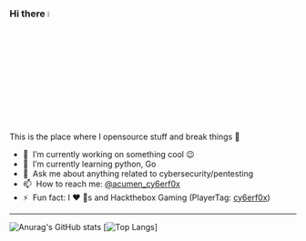 ### Hi there <a href="https://www.gautamkrishnar.com/"><img src="https://media.giphy.com/media/hvRJCLFzcasrR4ia7z/giphy.gif" width="5%"></a>
This is the place where I opensource stuff and break things :rofl:

- 🔭 &nbsp;I’m currently working on something cool :wink:
- 🌱 &nbsp;I’m currently learning python, Go
- 💬 &nbsp;Ask me about anything related to cybersecurity/pentesting
- 📫 &nbsp;How to reach me: [@acumen_cy6erf0x](https://www.instagram.com/acumen_cy6erf0x)
- ⚡ &nbsp;Fun fact: I :heart: :dog:s and Hackthebox Gaming (PlayerTag: [cy6erf0x](https://app.hackthebox.com/profile/309710))


----

![Anurag's GitHub stats](https://github-readme-stats.vercel.app/api?username=MRacumen&show_icons=true&theme=tokyonight)   [![Top Langs](https://github-readme-stats.vercel.app/api/top-langs/?username=MRacumen&langs_count=5&theme=radical)]





